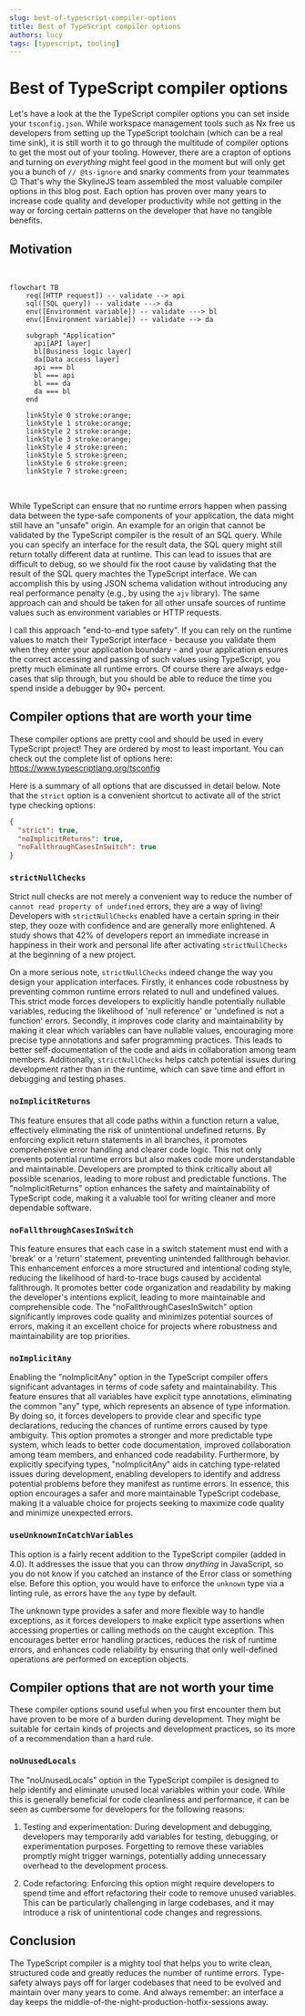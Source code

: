 ```yaml
---
slug: best-of-typescript-compiler-options
title: Best of TypeScript compiler options
authors: lucy
tags: [typescript, tooling]
---
```


# Best of TypeScript compiler options

Let's have a look at the the TypeScript compiler options you can set inside your `tsconfig.json`. While workspace management tools such as Nx free us developers from setting up the TypeScript toolchain (which can be a real time sink), it is still worth it to go through the multitude of compiler options to get the most out of your tooling. However, there are a crapton of options and turning on _everything_ might feel good in the moment but will only get you a bunch of `// @ts-ignore` and snarky comments from your teammates :wink: That's why the SkylineJS team assembled the most valuable compiler options in this blog post. Each option has proven over many years to increase code quality and developer productivity while not getting in the way or forcing certain patterns on the developer that have no tangible benefits.

## Motivation

<br />

```mermaid
flowchart TB
    req([HTTP request]) -- validate --> api
    sql([SQL query]) -- validate ---> da
    env([Environment variable]) -- validate ---> bl
    env([Environment variable]) -- validate --> da

    subgraph "Application"
      api[API layer]
      bl[Business logic layer]
      da[Data access layer]
      api === bl
      bl === api
      bl === da
      da === bl
    end

    linkStyle 0 stroke:orange;
    linkStyle 1 stroke:orange;
    linkStyle 2 stroke:orange;
    linkStyle 3 stroke:orange;
    linkStyle 4 stroke:green;
    linkStyle 5 stroke:green;
    linkStyle 6 stroke:green;
    linkStyle 7 stroke:green;
```

<br />

While TypeScript can ensure that no runtime errors happen when passing data between the type-safe components of your application, the data might still have an "unsafe" origin. An example for an origin that cannot be validated by the TypeScript compiler is the result of an SQL query. While you can specify an interface for the result data, the SQL query might still return totally different data at runtime. This can lead to issues that are difficult to debug, so we should fix the root cause by validating that the result of the SQL query machtes the TypeScript interface. We can accomplish this by using JSON schema validation without introducing any real performance penalty (e.g., by using the `ajv` library). The same approach can and should be taken for all other unsafe sources of runtime values such as environment variables or HTTP requests.

I call this approach "end-to-end type safety". If you can rely on the runtime values to match their TypeScript interface - because you validate them when they enter your application boundary - and your application ensures the correct accessing and passing of such values using TypeScript, you pretty much eliminate all runtime errors. Of course there are always edge-cases that slip through, but you should be able to reduce the time you spend inside a debugger by 90+ percent.

## Compiler options that are worth your time

These compiler options are pretty cool and should be used in every TypeScript project! They are ordered by most to least important. You can check out the complete list of options here: https://www.typescriptlang.org/tsconfig

Here is a summary of all options that are discussed in detail below. Note that the `strict` option is a convenient shortcut to activate all of the strict type checking options:

```json
{
  "strict": true,
  "noImplicitReturns": true,
  "noFallthroughCasesInSwitch": true
}
```

### `strictNullChecks`

Strict null checks are not merely a convenient way to reduce the number of `cannot read property of undefined` errors, they are a way of living!<!-- walking through life --> Developers with `strictNullChecks` enabled have a certain spring in their step, they ooze with confidence and are generally more enlightened. A study shows that 42% of developers report an immediate increase in happiness in their work and personal life after activating `strictNullChecks` at the beginning of a new project.

On a more serious note, `strictNullChecks` indeed change the way you design your application interfaces. Firstly, it enhances code robustness by preventing common runtime errors related to null and undefined values. This strict mode forces developers to explicitly handle potentially nullable variables, reducing the likelihood of 'null reference' or 'undefined is not a function' errors. Secondly, it improves code clarity and maintainability by making it clear which variables can have nullable values, encouraging more precise type annotations and safer programming practices. This leads to better self-documentation of the code and aids in collaboration among team members. Additionally, `strictNullChecks` helps catch potential issues during development rather than in the runtime, which can save time and effort in debugging and testing phases.

### `noImplicitReturns`

This feature ensures that all code paths within a function return a value, effectively eliminating the risk of unintentional undefined returns. By enforcing explicit return statements in all branches, it promotes comprehensive error handling and clearer code logic. This not only prevents potential runtime errors but also makes code more understandable and maintainable. Developers are prompted to think critically about all possible scenarios, leading to more robust and predictable functions. The "noImplicitReturns" option enhances the safety and maintainability of TypeScript code, making it a valuable tool for writing cleaner and more dependable software.

### `noFallthroughCasesInSwitch`

This feature ensures that each case in a switch statement must end with a 'break' or a 'return' statement, preventing unintended fallthrough behavior. This enhancement enforces a more structured and intentional coding style, reducing the likelihood of hard-to-trace bugs caused by accidental fallthrough. It promotes better code organization and readability by making the developer's intentions explicit, leading to more maintainable and comprehensible code. The "noFallthroughCasesInSwitch" option significantly improves code quality and minimizes potential sources of errors, making it an excellent choice for projects where robustness and maintainability are top priorities.

### `noImplicitAny`

Enabling the "noImplicitAny" option in the TypeScript compiler offers significant advantages in terms of code safety and maintainability. This feature ensures that all variables have explicit type annotations, eliminating the common "any" type, which represents an absence of type information. By doing so, it forces developers to provide clear and specific type declarations, reducing the chances of runtime errors caused by type ambiguity. This option promotes a stronger and more predictable type system, which leads to better code documentation, improved collaboration among team members, and enhanced code readability. Furthermore, by explicitly specifying types, "noImplicitAny" aids in catching type-related issues during development, enabling developers to identify and address potential problems before they manifest as runtime errors. In essence, this option encourages a safer and more maintainable TypeScript codebase, making it a valuable choice for projects seeking to maximize code quality and minimize unexpected errors.

### `useUnknownInCatchVariables`

This option is a fairly recent addition to the TypeScript compiler (added in 4.0). It addresses the issue that you can throw _anything_ in JavaScript, so you do not know if you catched an instance of the Error class or something else. Before this option, you would have to enforce the `unknown` type via a linting rule, as errors have the `any` type by default.

The unknown type provides a safer and more flexible way to handle exceptions, as it forces developers to make explicit type assertions when accessing properties or calling methods on the caught exception. This encourages better error handling practices, reduces the risk of runtime errors, and enhances code reliability by ensuring that only well-defined operations are performed on exception objects.

## Compiler options that are not worth your time

These compiler options sound useful when you first encounter them but have proven to be more of a burden during development. They might be suitable for certain kinds of projects and development practices, so its more of a recommendation than a hard rule.

### `noUnusedLocals`

<!-- Sounds good, why would you ever declare a local variable and not use it? -->

The "noUnusedLocals" option in the TypeScript compiler is designed to help identify and eliminate unused local variables within your code. While this is generally beneficial for code cleanliness and performance, it can be seen as cumbersome for developers for the following reasons:

1. Testing and experimentation: During development and debugging, developers may temporarily add variables for testing, debugging, or experimentation purposes. Forgetting to remove these variables promptly might trigger warnings, potentially adding unnecessary overhead to the development process.

2. Code refactoring: Enforcing this option might require developers to spend time and effort refactoring their code to remove unused variables. This can be particularly challenging in large codebases, and it may introduce a risk of unintentional code changes and regressions.

## Conclusion

The TypeScript compiler is a mighty tool that helps you to write clean, structured code and greatly reduces the number of runtime errors. Type-safety always pays off for larger codebases that need to be evolved and maintain over many years to come. And always remember: an interface a day keeps the middle-of-the-night-production-hotfix-sessions away.
